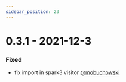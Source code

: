 ```yaml
---
sidebar_position: 23
---
```


# 0.3.1 - 2021-12-3

### Fixed
* fix import in spark3 visitor [@mobuchowski](https://github.com/mobuchowski)